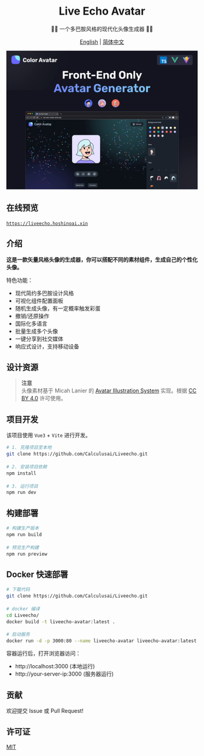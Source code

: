 <div align="center">
  <h1>Live Echo Avatar</h1>

  <p>🧑‍🦱 一个多巴胺风格的现代化头像生成器 🧑‍🦳</p>

[English](./README.md) | [简体中文](./README-CN.md)

</div>

<img src="./images/social-preview-1.png" alt="website-cover" />

## 在线预览

[`https://liveecho.hoshinoai.xin`](https://liveecho.hoshinoai.xin)

## 介绍

**这是一款矢量风格头像的生成器，你可以搭配不同的素材组件，生成自己的个性化头像。**

特色功能：

- 现代简约多巴胺设计风格
- 可视化组件配置面板
- 随机生成头像，有一定概率触发彩蛋
- 撤销/还原操作
- 国际化多语言
- 批量生成多个头像
- 一键分享到社交媒体
- 响应式设计，支持移动设备

## 设计资源

> **注意**  
> 头像素材基于 Micah Lanier 的 [Avatar Illustration System](https://www.figma.com/community/file/829741575478342595) 实现。根据 [CC BY 4.0](https://creativecommons.org/licenses/by/4.0/) 许可使用。

## 项目开发

该项目使用 `Vue3` + `Vite` 进行开发。

```sh
# 1. 克隆项目至本地
git clone https://github.com/Calculusai/Liveecho.git

# 2. 安装项目依赖
npm install

# 3. 运行项目
npm run dev
```

## 构建部署

```sh
# 构建生产版本
npm run build

# 预览生产构建
npm run preview
```

## Docker 快速部署

```sh
# 下载代码
git clone https://github.com/Calculusai/Liveecho.git

# docker 编译
cd Liveecho/
docker build -t liveecho-avatar:latest .

# 启动服务
docker run -d -p 3000:80 --name liveecho-avatar liveecho-avatar:latest
```

容器运行后，打开浏览器访问：

- http://localhost:3000 (本地运行)
- http://your-server-ip:3000 (服务器运行)

## 贡献

欢迎提交 Issue 或 Pull Request!

## 许可证

[MIT](./LICENSE)
